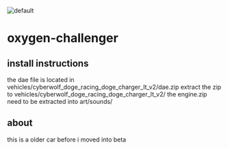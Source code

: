 ![default](https://user-images.githubusercontent.com/104846229/200042862-98dafaff-775a-47be-bd70-19dbbb4ac11e.png)
# oxygen-challenger

## install instructions
the dae file is located in vehicles/cyberwolf_doge_racing_doge_charger_lt_v2/dae.zip
extract the zip to vehicles/cyberwolf_doge_racing_doge_charger_lt_v2/
the engine.zip need to be extracted into art/sounds/
## about
this is a older car before i moved into beta
